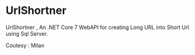 # UrlShortner
UrlShortner , An .NET Core 7 WebAPI for creating Long URL into Short Url using Sql Server.

Coutesy : Milan
